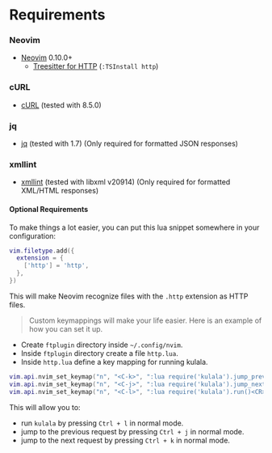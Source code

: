 # Requirements

### Neovim

- [Neovim](https://github.com/neovim/neovim) 0.10.0+
  - [Treesitter for HTTP](https://github.com/nvim-treesitter/nvim-treesitter?tab=readme-ov-file#supported-languages) (`:TSInstall http`)

### cURL

- [cURL](https://curl.se/) (tested with 8.5.0)

### jq

- [jq](https://stedolan.github.io/jq/) (tested with 1.7) (Only required for formatted JSON responses)

### xmllint

- [xmllint](https://packages.ubuntu.com/noble/libxml2-utils) (tested with libxml v20914) (Only required for formatted XML/HTML responses)

#### Optional Requirements

To make things a lot easier, you can put this lua snippet somewhere in your configuration:

```lua
vim.filetype.add({
  extension = {
    ['http'] = 'http',
  },
})
```

This will make Neovim recognize files with the `.http` extension as HTTP files.

> Custom keymappings will make your life easier.
> Here is an example of how you can set it up.

- Create `ftplugin` directory inside `~/.config/nvim`.
- Inside `ftplugin` directory create a file `http.lua`.
- Inside `http.lua` define a key mapping for running kulala.

```lua
vim.api.nvim_set_keymap("n", "<C-k>", ":lua require('kulala').jump_prev()<CR>", { noremap = true, silent = true })
vim.api.nvim_set_keymap("n", "<C-j>", ":lua require('kulala').jump_next()<CR>", { noremap = true, silent = true })
vim.api.nvim_set_keymap("n", "<C-l>", ":lua require('kulala').run()<CR>", { noremap = true, silent = true })
```

This will allow you to:

- run `kulala` by pressing `Ctrl + l` in normal mode.
- jump to the previous request by pressing `Ctrl + j` in normal mode.
- jump to the next request by pressing `Ctrl + k` in normal mode.
